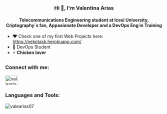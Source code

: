 <h3 align="center">Hi 👋, I'm Valentina Arias</h3>
<h4 align="center">Telecommunications Engineering student at Icesi University, Criptography´s fan, Appasionate Developer and a DevOps Eng in Training</h4>

- ❤️ Check one of my first Web Projects here: https://nekotask.herokuapp.com/
- 🌱 DevOps Student 
- ⚡ **Chicken lover**


<h3 align="left">Connect with me:</h3>
<p align="left">
<a href="https://instagram.com/valearias0618" target="blank"><img align="center" src="https://cdn.jsdelivr.net/npm/simple-icons@3.0.1/icons/instagram.svg" alt="valearias0618" height="30" width="40" /></a>
</p>

<h3 align="left">Languages and Tools:</h3>


<p><img align="center" src="https://github-readme-stats.vercel.app/api/top-langs?username=valearias07&show_icons=true&locale=en&layout=compact" alt="valearias07" /></p>

